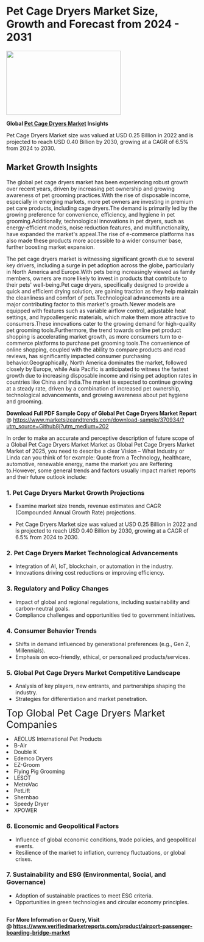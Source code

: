 <H1>Pet Cage Dryers Market Size, Growth and Forecast from 2024 - 2031</H1><img class="aligncenter size-medium wp-image-584254" src="https://thirdeyenews.in/wp-content/uploads/2024/09/Global-Market-Research-300x168.jpeg" alt="" width="300" height="168" /><p><strong>Global&nbsp;<a href="https://www.marketsizeandtrends.com/download-sample/370934/?utm_source=Github8j?utm_medium=202">Pet Cage Dryers Market</a> Insights</strong></p><p>Pet Cage Dryers Market size was valued at USD 0.25 Billion in 2022 and is projected to reach USD 0.40 Billion by 2030, growing at a CAGR of 6.5% from 2024 to 2030.</p><p><h2>Market Growth Insights</h2> The global pet cage dryers market has been experiencing robust growth over recent years, driven by increasing pet ownership and growing awareness of pet grooming practices.With the rise of disposable income, especially in emerging markets, more pet owners are investing in premium pet care products, including cage dryers.The demand is primarily led by the growing preference for convenience, efficiency, and hygiene in pet grooming.Additionally, technological innovations in pet dryers, such as energy-efficient models, noise reduction features, and multifunctionality, have expanded the market's appeal.The rise of e-commerce platforms has also made these products more accessible to a wider consumer base, further boosting market expansion.<p>The pet cage dryers market is witnessing significant growth due to several key drivers, including a surge in pet adoption across the globe, particularly in North America and Europe.With pets being increasingly viewed as family members, owners are more likely to invest in products that contribute to their pets' well-being.Pet cage dryers, specifically designed to provide a quick and efficient drying solution, are gaining traction as they help maintain the cleanliness and comfort of pets.Technological advancements are a major contributing factor to this market's growth.Newer models are equipped with features such as variable airflow control, adjustable heat settings, and hypoallergenic materials, which make them more attractive to consumers.These innovations cater to the growing demand for high-quality pet grooming tools.Furthermore, the trend towards online pet product shopping is accelerating market growth, as more consumers turn to e-commerce platforms to purchase pet grooming tools.The convenience of online shopping, coupled with the ability to compare products and read reviews, has significantly impacted consumer purchasing behavior.Geographically, North America dominates the market, followed closely by Europe, while Asia Pacific is anticipated to witness the fastest growth due to increasing disposable income and rising pet adoption rates in countries like China and India.The market is expected to continue growing at a steady rate, driven by a combination of increased pet ownership, technological advancements, and growing awareness about pet hygiene and grooming.<p><span class=""><strong>Download Full PDF Sample Copy of Global Pet Cage Dryers Market Report</strong> @ <a href="https://www.marketsizeandtrends.com/download-sample/370934/?utm_source=Github8j?utm_medium=202" target="_blank">https://www.marketsizeandtrends.com/download-sample/370934/?utm_source=Github8j?utm_medium=202</a></span></p><p>In order to make an accurate and perceptive description of future scope of a Global&nbsp;Pet Cage Dryers Market Market as Global&nbsp;Pet Cage Dryers Market Market of 2025, you need to describe a clear Vision &ndash; What Industry or Linda can you think of for example: Quote from a Technology, healthcare, automotive, renewable energy, name the market you are Reffering to.However, some general trends and factors usually impact market reports and their future outlook include:</p><h3>1.&nbsp;<strong>Pet Cage Dryers Market Growth Projections</strong></h3><ul><li>Examine market size trends, revenue estimates and CAGR (Compounded Annual Growth Rate) projections.</li><li><p>Pet Cage Dryers Market size was valued at USD 0.25 Billion in 2022 and is projected to reach USD 0.40 Billion by 2030, growing at a CAGR of 6.5% from 2024 to 2030.</p></li></ul><h3>2.&nbsp;<strong>Pet Cage Dryers Market Technological Advancements</strong></h3><ul><li>Integration of AI, IoT, blockchain, or automation in the industry.</li><li>Innovations driving cost reductions or improving efficiency.</li></ul><h3>3.&nbsp;<strong>Regulatory and Policy Changes</strong></h3><ul><li>Impact of global and regional regulations, including sustainability and carbon-neutral goals.</li><li>Compliance challenges and opportunities tied to government initiatives.</li></ul><h3>4.&nbsp;<strong>Consumer Behavior Trends</strong></h3><ul><li>Shifts in demand influenced by generational preferences (e.g., Gen Z, Millennials).</li><li>Emphasis on eco-friendly, ethical, or personalized products/services.</li></ul><h3>5.&nbsp;<strong>Global Pet Cage Dryers Market Competitive Landscape</strong></h3><ul><li>Analysis of key players, new entrants, and partnerships shaping the industry.</li><li>Strategies for differentiation and market penetration.</li></ul><p data-pm-slice="1 1 []"><span style="color: inherit; font-family: inherit; font-size: 25px;">Top Global Pet Cage Dryers Market Companies</span></p><div class="" data-test-id=""><p><li>AEOLUS International Pet Products</li><li> B-Air</li><li> Double K</li><li> Edemco Dryers</li><li> EZ-Groom</li><li> Flying Pig Grooming</li><li> LESOT</li><li> MetroVac</li><li> PetLift</li><li> Shernbao</li><li> Speedy Dryer</li><li> XPOWER</li></p></div><h3>6.&nbsp;<strong>Economic and Geopolitical Factors</strong></h3><ul><li>Influence of global economic conditions, trade policies, and geopolitical events.</li><li>Resilience of the market to inflation, currency fluctuations, or global crises.</li></ul><h3>7.&nbsp;<strong>Sustainability and ESG (Environmental, Social, and Governance)</strong></h3><ul><li>Adoption of sustainable practices to meet ESG criteria.</li><li>Opportunities in green technologies and circular economy principles.</li></ul><h2><strong style="font-size: 14px;">For More Information or Query, Visit @&nbsp;</strong><a style="background-color: #ffffff; font-size: 14px;" href="https://www.marketsizeandtrends.com/report/pet-cage-dryers-market/" target="_blank">https://www.verifiedmarketreports.com/product/airport-passenger-boarding-bridge-market</a></h2>